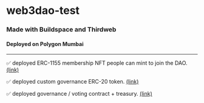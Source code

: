 # web3dao-test

### **Made with Buildspace and Thirdweb**

#### **Deployed on Polygon Mumbai**

---

✅ deployed ERC-1155 membership NFT people can mint to join the DAO.
[(link)](https://mumbai.polygonscan.com/address/0x8470fAb411cba7c82B35Ac110E3b30b7eD50BdaF)

✅ deployed custom governance ERC-20 token. [(link)](https://mumbai.polygonscan.com/address/0xFe6AA73a4F598EC0720a63673f492FeF0D02c152)

✅ deployed governance / voting contract + treasury. [(link)](https://mumbai.polygonscan.com/address/0xcFA3692155e7da60b9FA30368E975aCbDdee022f)
